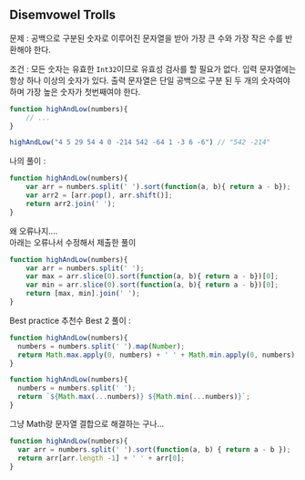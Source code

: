 ## Disemvowel Trolls

문제 : 공백으로 구분된 숫자로 이루어진 문자열을 받아 가장 큰 수와 가장 작은 수를 반환해야 한다.

조건 : 모든 숫자는 유효한 `Int32`이므로 유효성 검사를 할 필요가 없다. 입력 문자열에는 항상 하나 이상의 숫자가 있다. 출력 문자열은 단일 공백으로 구분 된 두 개의 숫자여야하며 가장 높은 숫자가 첫번째여야 한다.

```javascript
function highAndLow(numbers){
    // ...
}

highAndLow("4 5 29 54 4 0 -214 542 -64 1 -3 6 -6") // "542 -214"
```

나의 풀이 : 

```javascript
function highAndLow(numbers){
    var arr = numbers.split(' ').sort(function(a, b){ return a - b});
    var arr2 = [arr.pop(), arr.shift()];
    return arr2.join(' ');
}
```

왜 오류나지....  
아래는 오류나서 수정해서 제출한 풀이

```javascript
function highAndLow(numbers){
    var arr = numbers.split(' ');
    var max = arr.slice(0).sort(function(a, b){ return a - b})[0];
    var min = arr.slice(0).sort(function(a, b){ return a - b})[0];
    return [max, min].join(' ');
}
```

Best practice 추천수 Best 2 풀이 : 

```javascript
function highAndLow(numbers){
  numbers = numbers.split(' ').map(Number);
  return Math.max.apply(0, numbers) + ' ' + Math.min.apply(0, numbers);
}
```

```javascript
function highAndLow(numbers){
  numbers = numbers.split(' ');
  return `${Math.max(...numbers)} ${Math.min(...numbers)}`;
}
```

그냥 Math랑 문자열 결합으로 해결하는 구나...

```javascript
function highAndLow(numbers){
  var arr = numbers.split(' ').sort(function(a, b) { return a - b });
  return arr[arr.length -1] + ' ' + arr[0];
}
```
